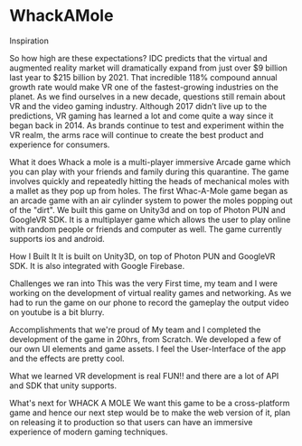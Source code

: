 # WhackAMole


Inspiration

So how high are these expectations? IDC predicts that the virtual and augmented reality market will dramatically expand from just over $9 billion last year to $215 billion by 2021. That incredible 118% compound annual growth rate would make VR one of the fastest-growing industries on the planet. As we find ourselves in a new decade, questions still remain about VR and the video gaming industry. Although 2017 didn’t live up to the predictions, VR gaming has learned a lot and come quite a way since it began back in 2014. As brands continue to test and experiment within the VR realm, the arms race will continue to create the best product and experience for consumers.



What it does
 Whack a mole is a multi-player immersive Arcade game which you can play with your friends and family during this quarantine. The game involves quickly and repeatedly hitting the heads of mechanical moles with a mallet as they pop up from holes. The first Whac-A-Mole game began as an arcade game with an air cylinder system to power the moles popping out of the "dirt". 
We built this game on Unity3d and on top of Photon PUN and GoogleVR SDK. It is a multiplayer game which allows the user to play online with random people or friends and computer as well. The game currently supports ios and android.


How I Built It
It is built on Unity3D, on top of Photon PUN and GoogleVR SDK. It is also integrated with Google Firebase.

Challenges we ran into
This was the very First time, my team and I were working on the development of virtual reality games and networking. As we had to run the game on our phone to record the gameplay the output video on youtube is a bit blurry.

Accomplishments that we're proud of
My team and I completed the development of the game in 20hrs, from Scratch. We developed a few of our own UI elements and game assets. I feel the User-Interface of the app and the effects are pretty cool.

What we learned
VR development is real FUN!! and there are a lot of API and SDK that unity supports.

What's next for WHACK A MOLE
We want this game to be a cross-platform game and hence our next step would be to make the web version of it, plan on releasing it to production so that users can have an immersive experience of modern gaming techniques.


